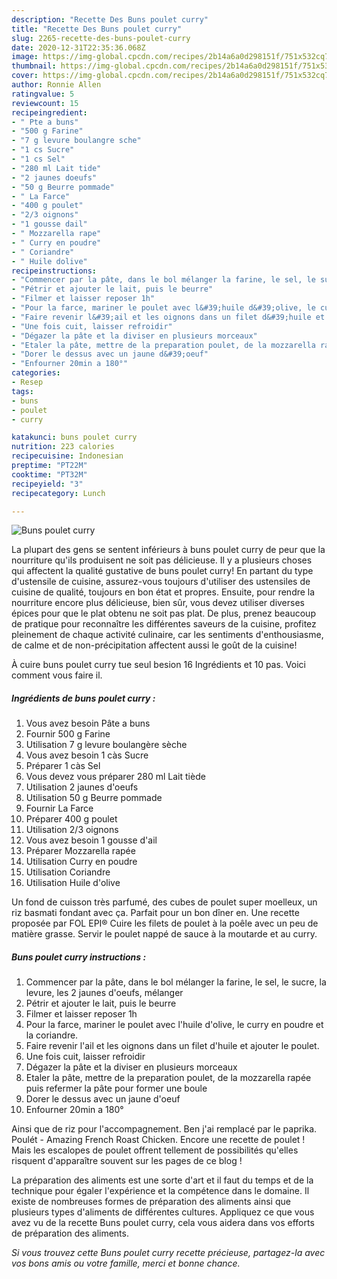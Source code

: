 ```yaml
---
description: "Recette Des Buns poulet curry"
title: "Recette Des Buns poulet curry"
slug: 2265-recette-des-buns-poulet-curry
date: 2020-12-31T22:35:36.068Z
image: https://img-global.cpcdn.com/recipes/2b14a6a0d298151f/751x532cq70/buns-poulet-curry-photo-principale-de-la-recette.jpg
thumbnail: https://img-global.cpcdn.com/recipes/2b14a6a0d298151f/751x532cq70/buns-poulet-curry-photo-principale-de-la-recette.jpg
cover: https://img-global.cpcdn.com/recipes/2b14a6a0d298151f/751x532cq70/buns-poulet-curry-photo-principale-de-la-recette.jpg
author: Ronnie Allen
ratingvalue: 5
reviewcount: 15
recipeingredient:
- " Pte a buns"
- "500 g Farine"
- "7 g levure boulangre sche"
- "1 cs Sucre"
- "1 cs Sel"
- "280 ml Lait tide"
- "2 jaunes doeufs"
- "50 g Beurre pommade"
- " La Farce"
- "400 g poulet"
- "2/3 oignons"
- "1 gousse dail"
- " Mozzarella rape"
- " Curry en poudre"
- " Coriandre"
- " Huile dolive"
recipeinstructions:
- "Commencer par la pâte, dans le bol mélanger la farine, le sel, le sucre, la levure, les 2 jaunes d&#39;oeufs, mélanger"
- "Pétrir et ajouter le lait, puis le beurre"
- "Filmer et laisser reposer 1h"
- "Pour la farce, mariner le poulet avec l&#39;huile d&#39;olive, le curry en poudre et la coriandre."
- "Faire revenir l&#39;ail et les oignons dans un filet d&#39;huile et ajouter le poulet."
- "Une fois cuit, laisser refroidir"
- "Dégazer la pâte et la diviser en plusieurs morceaux"
- "Etaler la pâte, mettre de la preparation poulet, de la mozzarella rapée puis refermer la pâte pour former une boule"
- "Dorer le dessus avec un jaune d&#39;oeuf"
- "Enfourner 20min a 180°"
categories:
- Resep
tags:
- buns
- poulet
- curry

katakunci: buns poulet curry 
nutrition: 223 calories
recipecuisine: Indonesian
preptime: "PT22M"
cooktime: "PT32M"
recipeyield: "3"
recipecategory: Lunch

---
```



![Buns poulet curry](https://img-global.cpcdn.com/recipes/2b14a6a0d298151f/751x532cq70/buns-poulet-curry-photo-principale-de-la-recette.jpg)

La plupart des gens se sentent inférieurs à buns poulet curry de peur que la nourriture qu'ils produisent ne soit pas délicieuse. Il y a plusieurs choses qui affectent la qualité gustative de buns poulet curry! En partant du type d'ustensile de cuisine, assurez-vous toujours d'utiliser des ustensiles de cuisine de qualité, toujours en bon état et propres. Ensuite, pour rendre la nourriture encore plus délicieuse, bien sûr, vous devez utiliser diverses épices pour que le plat obtenu ne soit pas plat. De plus, prenez beaucoup de pratique pour reconnaître les différentes saveurs de la cuisine, profitez pleinement de chaque activité culinaire, car les sentiments d'enthousiasme, de calme et de non-précipitation affectent aussi le goût de la cuisine!

<!--inarticleads1-->

À cuire buns poulet curry tue seul besion 16 Ingrédients et 10 pas. Voici comment vous faire il.

##### Ingrédients de buns poulet curry :

1. Vous avez besoin  Pâte a buns
1. Fournir 500 g Farine
1. Utilisation 7 g levure boulangère sèche
1. Vous avez besoin 1 càs Sucre
1. Préparer 1 càs Sel
1. Vous devez vous préparer 280 ml Lait tiède
1. Utilisation 2 jaunes d&#39;oeufs
1. Utilisation 50 g Beurre pommade
1. Fournir  La Farce
1. Préparer 400 g poulet
1. Utilisation 2/3 oignons
1. Vous avez besoin 1 gousse d&#39;ail
1. Préparer  Mozzarella rapée
1. Utilisation  Curry en poudre
1. Utilisation  Coriandre
1. Utilisation  Huile d&#39;olive


Un fond de cuisson très parfumé, des cubes de poulet super moelleux, un riz basmati fondant avec ça. Parfait pour un bon dîner en. Une recette proposée par FOL EPI® Cuire les filets de poulet à la poêle avec un peu de matière grasse. Servir le poulet nappé de sauce à la moutarde et au curry. 

<!--inarticleads2-->

##### Buns poulet curry instructions :

1. Commencer par la pâte, dans le bol mélanger la farine, le sel, le sucre, la levure, les 2 jaunes d&#39;oeufs, mélanger
1. Pétrir et ajouter le lait, puis le beurre
1. Filmer et laisser reposer 1h
1. Pour la farce, mariner le poulet avec l&#39;huile d&#39;olive, le curry en poudre et la coriandre.
1. Faire revenir l&#39;ail et les oignons dans un filet d&#39;huile et ajouter le poulet.
1. Une fois cuit, laisser refroidir
1. Dégazer la pâte et la diviser en plusieurs morceaux
1. Etaler la pâte, mettre de la preparation poulet, de la mozzarella rapée puis refermer la pâte pour former une boule
1. Dorer le dessus avec un jaune d&#39;oeuf
1. Enfourner 20min a 180°


Ainsi que de riz pour l&#39;accompagnement. Ben j&#39;ai remplacé par le paprika. Poulét - Amazing French Roast Chicken. Encore une recette de poulet ! Mais les escalopes de poulet offrent tellement de possibilités qu&#39;elles risquent d&#39;apparaître souvent sur les pages de ce blog ! 

<!--inarticleads1-->

<p>
La préparation des aliments est une sorte d'art et il faut du temps et de la technique pour égaler l'expérience et la compétence dans le domaine. Il existe de nombreuses formes de préparation des aliments ainsi que plusieurs types d'aliments de différentes cultures. Appliquez ce que vous avez vu de la recette Buns poulet curry, cela vous aidera dans vos efforts de préparation des aliments.
</p>

<p>
<i>Si vous trouvez cette Buns poulet curry recette précieuse, partagez-la avec vos bons amis ou votre famille, merci et bonne chance.</i>
</p>
